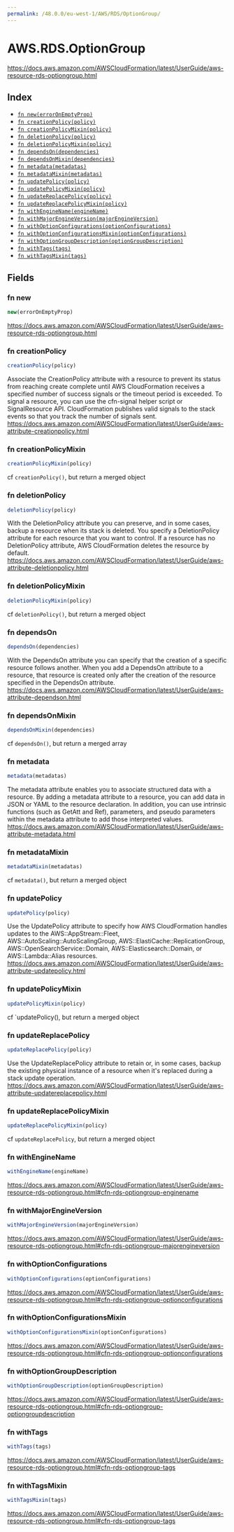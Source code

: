 ```yaml
---
permalink: /48.0.0/eu-west-1/AWS/RDS/OptionGroup/
---
```


# AWS.RDS.OptionGroup

https://docs.aws.amazon.com/AWSCloudFormation/latest/UserGuide/aws-resource-rds-optiongroup.html

## Index

* [`fn new(errorOnEmptyProp)`](#fn-new)
* [`fn creationPolicy(policy)`](#fn-creationpolicy)
* [`fn creationPolicyMixin(policy)`](#fn-creationpolicymixin)
* [`fn deletionPolicy(policy)`](#fn-deletionpolicy)
* [`fn deletionPolicyMixin(policy)`](#fn-deletionpolicymixin)
* [`fn dependsOn(dependencies)`](#fn-dependson)
* [`fn dependsOnMixin(dependencies)`](#fn-dependsonmixin)
* [`fn metadata(metadatas)`](#fn-metadata)
* [`fn metadataMixin(metadatas)`](#fn-metadatamixin)
* [`fn updatePolicy(policy)`](#fn-updatepolicy)
* [`fn updatePolicyMixin(policy)`](#fn-updatepolicymixin)
* [`fn updateReplacePolicy(policy)`](#fn-updatereplacepolicy)
* [`fn updateReplacePolicyMixin(policy)`](#fn-updatereplacepolicymixin)
* [`fn withEngineName(engineName)`](#fn-withenginename)
* [`fn withMajorEngineVersion(majorEngineVersion)`](#fn-withmajorengineversion)
* [`fn withOptionConfigurations(optionConfigurations)`](#fn-withoptionconfigurations)
* [`fn withOptionConfigurationsMixin(optionConfigurations)`](#fn-withoptionconfigurationsmixin)
* [`fn withOptionGroupDescription(optionGroupDescription)`](#fn-withoptiongroupdescription)
* [`fn withTags(tags)`](#fn-withtags)
* [`fn withTagsMixin(tags)`](#fn-withtagsmixin)

## Fields

### fn new

```ts
new(errorOnEmptyProp)
```

https://docs.aws.amazon.com/AWSCloudFormation/latest/UserGuide/aws-resource-rds-optiongroup.html

### fn creationPolicy

```ts
creationPolicy(policy)
```

Associate the CreationPolicy attribute with a resource to prevent its status from reaching create complete until AWS CloudFormation receives a specified number of success signals or the timeout period is exceeded. To signal a resource, you can use the cfn-signal helper script or SignalResource API. CloudFormation publishes valid signals to the stack events so that you track the number of signals sent. 
https://docs.aws.amazon.com/AWSCloudFormation/latest/UserGuide/aws-attribute-creationpolicy.html

### fn creationPolicyMixin

```ts
creationPolicyMixin(policy)
```

cf `creationPolicy()`, but return a merged object

### fn deletionPolicy

```ts
deletionPolicy(policy)
```

With the DeletionPolicy attribute you can preserve, and in some cases, backup a resource when its stack is deleted. You specify a DeletionPolicy attribute for each resource that you want to control. If a resource has no DeletionPolicy attribute, AWS CloudFormation deletes the resource by default. 
https://docs.aws.amazon.com/AWSCloudFormation/latest/UserGuide/aws-attribute-deletionpolicy.html

### fn deletionPolicyMixin

```ts
deletionPolicyMixin(policy)
```

cf `deletionPolicy()`, but return a merged object

### fn dependsOn

```ts
dependsOn(dependencies)
```

With the DependsOn attribute you can specify that the creation of a specific resource follows another. When you add a DependsOn attribute to a resource, that resource is created only after the creation of the resource specified in the DependsOn attribute. 
https://docs.aws.amazon.com/AWSCloudFormation/latest/UserGuide/aws-attribute-dependson.html

### fn dependsOnMixin

```ts
dependsOnMixin(dependencies)
```

cf `dependsOn()`, but return a merged array

### fn metadata

```ts
metadata(metadatas)
```

The metadata attribute enables you to associate structured data with a resource. By adding a metadata attribute to a resource, you can add data in JSON or YAML to the resource declaration. In addition, you can use intrinsic functions (such as GetAtt and Ref), parameters, and pseudo parameters within the metadata attribute to add those interpreted values. 
https://docs.aws.amazon.com/AWSCloudFormation/latest/UserGuide/aws-attribute-metadata.html

### fn metadataMixin

```ts
metadataMixin(metadatas)
```

cf `metadata()`, but return a merged object

### fn updatePolicy

```ts
updatePolicy(policy)
```

Use the UpdatePolicy attribute to specify how AWS CloudFormation handles updates to the AWS::AppStream::Fleet, AWS::AutoScaling::AutoScalingGroup, AWS::ElastiCache::ReplicationGroup, AWS::OpenSearchService::Domain, AWS::Elasticsearch::Domain, or AWS::Lambda::Alias resources. 
https://docs.aws.amazon.com/AWSCloudFormation/latest/UserGuide/aws-attribute-updatepolicy.html

### fn updatePolicyMixin

```ts
updatePolicyMixin(policy)
```

cf `updatePolicy(), but return a merged object

### fn updateReplacePolicy

```ts
updateReplacePolicy(policy)
```

Use the UpdateReplacePolicy attribute to retain or, in some cases, backup the existing physical instance of a resource when it's replaced during a stack update operation. 
https://docs.aws.amazon.com/AWSCloudFormation/latest/UserGuide/aws-attribute-updatereplacepolicy.html

### fn updateReplacePolicyMixin

```ts
updateReplacePolicyMixin(policy)
```

cf `updateReplacePolicy`, but return a merged object

### fn withEngineName

```ts
withEngineName(engineName)
```

https://docs.aws.amazon.com/AWSCloudFormation/latest/UserGuide/aws-resource-rds-optiongroup.html#cfn-rds-optiongroup-enginename

### fn withMajorEngineVersion

```ts
withMajorEngineVersion(majorEngineVersion)
```

https://docs.aws.amazon.com/AWSCloudFormation/latest/UserGuide/aws-resource-rds-optiongroup.html#cfn-rds-optiongroup-majorengineversion

### fn withOptionConfigurations

```ts
withOptionConfigurations(optionConfigurations)
```

https://docs.aws.amazon.com/AWSCloudFormation/latest/UserGuide/aws-resource-rds-optiongroup.html#cfn-rds-optiongroup-optionconfigurations

### fn withOptionConfigurationsMixin

```ts
withOptionConfigurationsMixin(optionConfigurations)
```

https://docs.aws.amazon.com/AWSCloudFormation/latest/UserGuide/aws-resource-rds-optiongroup.html#cfn-rds-optiongroup-optionconfigurations

### fn withOptionGroupDescription

```ts
withOptionGroupDescription(optionGroupDescription)
```

https://docs.aws.amazon.com/AWSCloudFormation/latest/UserGuide/aws-resource-rds-optiongroup.html#cfn-rds-optiongroup-optiongroupdescription

### fn withTags

```ts
withTags(tags)
```

https://docs.aws.amazon.com/AWSCloudFormation/latest/UserGuide/aws-resource-rds-optiongroup.html#cfn-rds-optiongroup-tags

### fn withTagsMixin

```ts
withTagsMixin(tags)
```

https://docs.aws.amazon.com/AWSCloudFormation/latest/UserGuide/aws-resource-rds-optiongroup.html#cfn-rds-optiongroup-tags